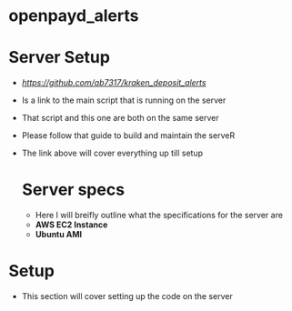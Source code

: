 # openpayd_alerts

# Server Setup 
- *https://github.com/ab7317/kraken_deposit_alerts*
- Is a link to the main script that is running on the server
- That script and this one are both on the same server
- Please follow that guide to build and maintain the serveR
- The link above will cover everything up till setup
  
  # Server specs
  - Here I will breifly outline what the specifications for the server are
  - **AWS EC2 Instance**
  - **Ubuntu AMI**

# Setup
- This section will cover setting up the code on the server

